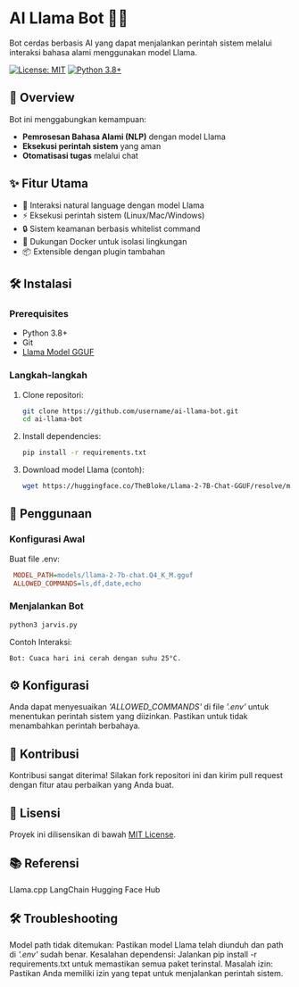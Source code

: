 # AI Llama Bot 🤖🦙

Bot cerdas berbasis AI yang dapat menjalankan perintah sistem melalui interaksi bahasa alami menggunakan model Llama.

[![License: MIT](https://img.shields.io/badge/License-MIT-yellow.svg)](https://opensource.org/licenses/MIT)
[![Python 3.8+](https://img.shields.io/badge/Python-3.8%2B-blue.svg)](https://www.python.org/)

## 📝 Overview

Bot ini menggabungkan kemampuan:
- **Pemrosesan Bahasa Alami (NLP)** dengan model Llama
- **Eksekusi perintah sistem** yang aman
- **Otomatisasi tugas** melalui chat

## ✨ Fitur Utama

- 🧠 Interaksi natural language dengan model Llama
- ⚡ Eksekusi perintah sistem (Linux/Mac/Windows)
- 🔒 Sistem keamanan berbasis whitelist command
- 🐳 Dukungan Docker untuk isolasi lingkungan
- 📦 Extensible dengan plugin tambahan

## 🛠️ Instalasi

### Prerequisites
- Python 3.8+
- Git
- [Llama Model GGUF](https://huggingface.co/TheBloke/Llama-2-7B-Chat-GGUF)

### Langkah-langkah
1. Clone repositori:
   ```bash
   git clone https://github.com/username/ai-llama-bot.git
   cd ai-llama-bot
   ```

2. Install dependencies:
   ```bash
   pip install -r requirements.txt
   ```

3. Download model Llama (contoh):
   ```bash
   wget https://huggingface.co/TheBloke/Llama-2-7B-Chat-GGUF/resolve/main/llama-2-7b-chat.Q4_K_M.gguf -O models/llama-2-7b-chat.Q4_K_M.gguf
   ```

## 🚀 Penggunaan
### Konfigurasi Awal
Buat file .env:
```ini
 MODEL_PATH=models/llama-2-7b-chat.Q4_K_M.gguf
 ALLOWED_COMMANDS=ls,df,date,echo
```

### Menjalankan Bot
```bash
python3 jarvis.py
```

Contoh Interaksi:
```
Bot: Cuaca hari ini cerah dengan suhu 25°C.
```

## ⚙️ Konfigurasi
Anda dapat menyesuaikan *'ALLOWED_COMMANDS'* di file *'.env'* untuk menentukan perintah sistem yang diizinkan. Pastikan untuk tidak menambahkan perintah berbahaya.

## 🤝 Kontribusi
Kontribusi sangat diterima! Silakan fork repositori ini dan kirim pull request dengan fitur atau perbaikan yang Anda buat.

## 📜 Lisensi
Proyek ini dilisensikan di bawah [MIT License](https://github.com/pedomanmedia/JARVIS/tree/main?tab=MIT-1-ov-file).

## 📚 Referensi
Llama.cpp
LangChain
Hugging Face Hub

## 🛠️ Troubleshooting
Model path tidak ditemukan: Pastikan model Llama telah diunduh dan path di *'.env'* sudah benar.
Kesalahan dependensi: Jalankan pip install -r requirements.txt untuk memastikan semua paket terinstal.
Masalah izin: Pastikan Anda memiliki izin yang tepat untuk menjalankan perintah sistem.
